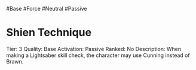 #Base 
#Force 
#Neutral 
#Passive 

# Shien Technique
Tier: 3
Quality: Base
Activation: Passive
Ranked: No
Description: When making a Lightsaber skill check, the character may use Cunning instead of Brawn.